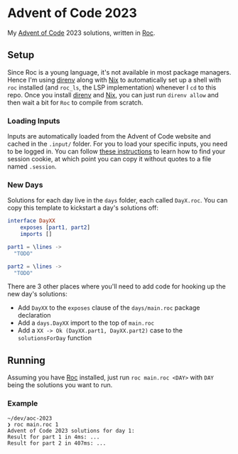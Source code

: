 Advent of Code 2023
===================

My [Advent of Code][aoc] 2023 solutions, written in [Roc][roc].

## Setup

Since Roc is a young language, it's not available in most package managers. Hence I'm using [direnv][direnv] along with [Nix][nix] to automatically set up a shell with `roc` installed (and `roc_ls`, the LSP implementation) whenever I `cd` to this repo. Once you install [direnv][direnv] and [Nix][nix], you can just run `direnv allow` and then wait a bit for `Roc` to compile from scratch.

### Loading Inputs

Inputs are automatically loaded from the Advent of Code website and cached in the `.input/` folder. For you to load your specific inputs, you need to be logged in. You can follow [these instructions][get-aoc-session] to learn how to find your session cookie, at which point you can copy it without quotes to a file named `.session`.

### New Days

Solutions for each day live in the `days` folder, each called `DayX.roc`. You can copy this template to kickstart a day's solutions off:

```elm
interface DayXX
    exposes [part1, part2]
    imports []

part1 = \lines ->
  "TODO"

part2 = \lines ->
  "TODO"
```

There are 3 other places where you'll need to add code for hooking up the new day's solutions:
- Add `DayXX` to the `exposes` clause of the `days/main.roc` package declaration
- Add a `days.DayXX` import to the top of `main.roc`
- Add a `XX -> Ok (DayXX.part1, DayXX.part2)` case to the `solutionsForDay` function

## Running

Assuming you have [Roc][roc] installed, just run `roc main.roc <DAY>` with `DAY` being the solutions you want to run.

### Example

```
~/dev/aoc-2023
❯ roc main.roc 1
Advent of Code 2023 solutions for day 1:
Result for part 1 in 4ms: ...
Result for part 2 in 407ms: ...
```


[aoc]: https://adventofcode.com/
[roc]: https://www.roc-lang.org/
[direnv]: https://direnv.net
[nix]: https://nixos.org/
[get-aoc-session]: https://github.com/wimglenn/advent-of-code-wim/issues/1
